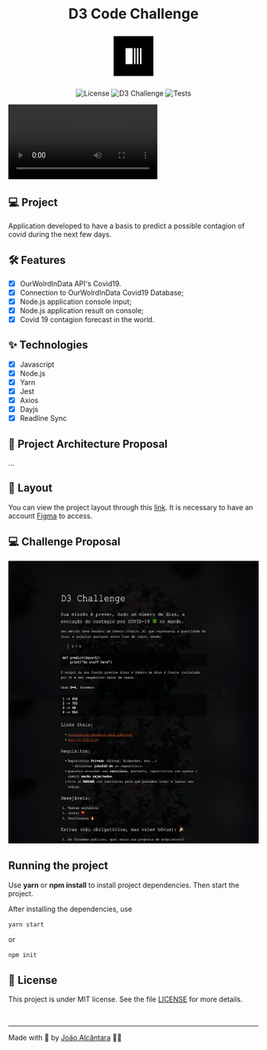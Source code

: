 <div align="center">
  <h1>
    <p text-align="">D3 Code Challenge</p> <img alt="D3 Logo" height="80" title="Plant Manager" src="./assets/logo.svg" /> 
  </h1>
</div>

<p align="center">
  <img 
    src="https://img.shields.io/cocoapods/l/m?color=%23000000&label=license&logo=license&logoColor=%23ffffff" 
    alt="License" 
  />
  <img 
    src="https://img.shields.io/badge/Code_Challenge-D3-%23000000"
    alt="D3 Challenge" 
   />
  <img 
    src="https://img.shields.io/badge/Tests-Total%3A%207%20%7C%207%20%E2%9C%85%20%7C%200%20%E2%9D%8C%20%7C-%23000000"
    alt="Tests" 
   />
</p>

![cover](./assets/cover.mov?style=flat)

## 💻 Project

Application developed to have a basis to predict a possible contagion of covid during the next few days.

## :hammer_and_wrench: Features

- [x] OurWolrdInData API's Covid19.
- [x] Connection to OurWolrdInData Covid19 Database;
- [x] Node.js application console input;
- [x] Node.js application result on console;
- [x] Covid 19 contagion forecast in the world.

## ✨ Technologies

- [x] Javascript
- [x] Node.js
- [x] Yarn
- [x] Jest
- [x] Axios
- [x] Dayjs
- [x] Readline Sync

## 🔨 Project Architecture Proposal

...

## 🔖 Layout

You can view the project layout through this [link](https://www.google.com). It is necessary to have an account [Figma](http://figma.com/) to access.

## 💻 Challenge Proposal

![cover](./assets/challenge.svg?style=flat)

## Running the project

Use **yarn** or **npm install** to install project dependencies.
Then start the project.

After installing the dependencies, use

```cl
yarn start
```

or

```cl
npm init
```

## 📄 License

This project is under MIT license. See the file [LICENSE](./LICENSE) for more details.

<br />

---

Made with 🤍 by [João Alcântara](https://github.com/joaoalcdev) 👋🏻
